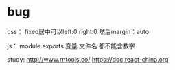 # bug
css：
fixed居中可以left:0 right:0 然后margin：auto

js：
module.exports 变量 文件名 都不能含数字

study:
http://www.rntools.co/
https://doc.react-china.org
